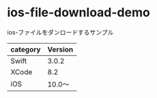 # ios-file-download-demo
ios-ファイルをダンロードするサンプル

|category | Version| 
|---|---|
| Swift | 3.0.2 |
| XCode | 8.2 |
| iOS | 10.0〜 |

